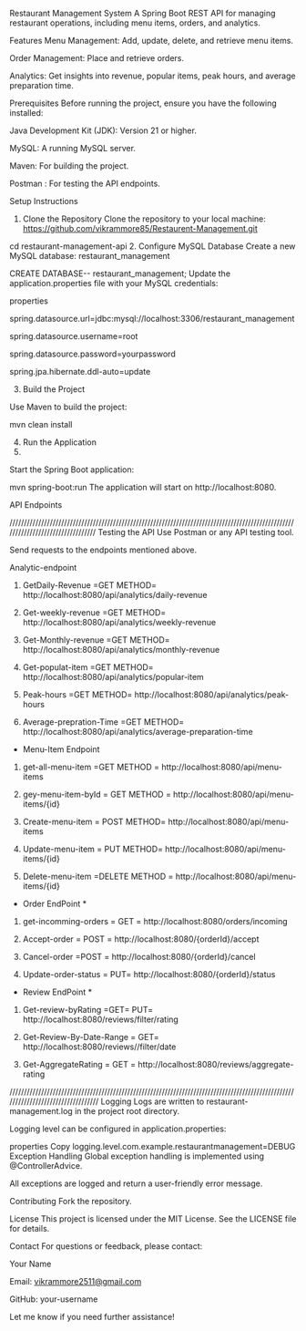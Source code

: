 Restaurant Management System
A Spring Boot REST API for managing restaurant operations, including menu items, orders, and analytics.

Features
Menu Management: Add, update, delete, and retrieve menu items.

Order Management: Place and retrieve orders.

Analytics: Get insights into revenue, popular items, peak hours, and average preparation time.

Prerequisites
Before running the project, ensure you have the following installed:

Java Development Kit (JDK): Version 21 or higher.

MySQL: A running MySQL server.

Maven: For building the project.

Postman : For testing the API endpoints.

Setup Instructions
1. Clone the Repository
Clone the repository to your local machine: https://github.com/vikrammore85/Restaurent-Management.git

 
cd restaurant-management-api
2. Configure MySQL Database
Create a new MySQL database: restaurant_management

CREATE DATABASE-- restaurant_management;
Update the application.properties file with your MySQL credentials:

properties
 
spring.datasource.url=jdbc:mysql://localhost:3306/restaurant_management

spring.datasource.username=root

spring.datasource.password=yourpassword

spring.jpa.hibernate.ddl-auto=update

3. Build the Project
   
Use Maven to build the project:

 
mvn clean install

4. Run the Application
5. 
Start the Spring Boot application:


mvn spring-boot:run
The application will start on http://localhost:8080.

 
API Endpoints

/////////////////////////////////////////////////////////////////////////////////////////////////////////////////////////////////
Testing the API
Use Postman or any API testing tool.

Send requests to the endpoints mentioned above.

Analytic-endpoint 

1) GetDaily-Revenue =GET METHOD=        http://localhost:8080/api/analytics/daily-revenue

2) Get-weekly-revenue =GET METHOD=      http://localhost:8080/api/analytics/weekly-revenue

3) Get-Monthly-revenue =GET METHOD=     http://localhost:8080/api/analytics/monthly-revenue

4) Get-populat-item =GET METHOD=        http://localhost:8080/api/analytics/popular-item

5) Peak-hours =GET METHOD=              http://localhost:8080/api/analytics/peak-hours

6) Average-prepration-Time =GET METHOD= http://localhost:8080/api/analytics/average-preparation-time


* Menu-Item Endpoint

1) get-all-menu-item =GET METHOD =   http://localhost:8080/api/menu-items

2) gey-menu-item-byId = GET METHOD = http://localhost:8080/api/menu-items/{id}

3) Create-menu-item = POST METHOD=   http://localhost:8080/api/menu-items

4) Update-menu-item = PUT METHOD=    http://localhost:8080/api/menu-items/{id}

5) Delete-menu-item =DELETE METHOD = http://localhost:8080/api/menu-items/{id}


* Order EndPoint *

1) get-incomming-orders = GET =   http://localhost:8080/orders/incoming

2) Accept-order = POST =          http://localhost:8080/{orderId}/accept

3) Cancel-order =POST =           http://localhost:8080/{orderId}/cancel

4) Update-order-status = PUT=     http://localhost:8080/{orderId}/status


* Review EndPoint *

1) Get-review-byRating =GET= PUT=   http://localhost:8080/reviews/filter/rating

2) Get-Review-By-Date-Range = GET=  http://localhost:8080/reviews//filter/date

3) Get-AggregateRating = GET =      http://localhost:8080/reviews/aggregate-rating










 
//////////////////////////////////////////////////////////////////////////////////////////////////////////////////////////////////
Logging
Logs are written to restaurant-management.log in the project root directory.

Logging level can be configured in application.properties:

properties
Copy
logging.level.com.example.restaurantmanagement=DEBUG
Exception Handling
Global exception handling is implemented using @ControllerAdvice.

All exceptions are logged and return a user-friendly error message.

Contributing
Fork the repository.




License
This project is licensed under the MIT License. See the LICENSE file for details.

Contact
For questions or feedback, please contact:

Your Name

Email: vikrammore2511@gmail.com

GitHub: your-username

Let me know if you need further assistance!

